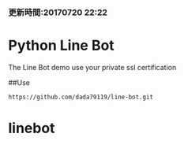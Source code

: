 ### 更新時間:20170720 22:22

# Python Line Bot

The Line Bot demo use your private ssl certification

##Use
```
https://github.com/dada79119/line-bot.git
```


# linebot
